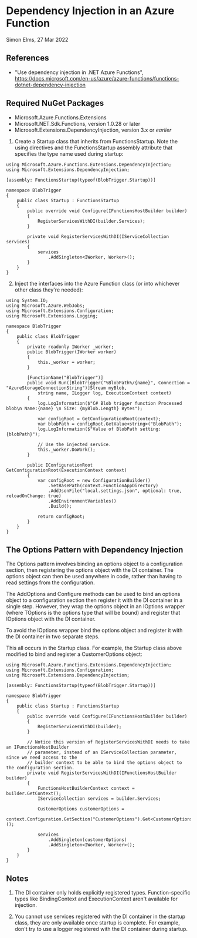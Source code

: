 Dependency Injection in an Azure Function
=========================================
Simon Elms, 27 Mar 2022

References
----------
* "Use dependency injection in .NET Azure Functions", https://docs.microsoft.com/en-us/azure/azure-functions/functions-dotnet-dependency-injection

Required NuGet Packages
-----------------------
* Microsoft.Azure.Functions.Extensions
* Microsoft.NET.Sdk.Functions, version 1.0.28 or later
* Microsoft.Extensions.DependencyInjection, version 3.x or *earlier*

1. Create a Startup class that inherits from FunctionsStartup.  Note the using directives and the FunctionsStartup assembly attribute that specifies the type name used during startup:

```
using Microsoft.Azure.Functions.Extensions.DependencyInjection;
using Microsoft.Extensions.DependencyInjection;

[assembly: FunctionsStartup(typeof(BlobTrigger.Startup))]

namespace BlobTrigger
{
    public class Startup : FunctionsStartup
    {
        public override void Configure(IFunctionsHostBuilder builder)
        {
            RegisterServicesWithDI(builder.Services);
        }

        private void RegisterServicesWithDI(IServiceCollection services)
        {
            services
                .AddSingleton<IWorker, Worker>();
        }
    }
}
```

2. Inject the interfaces into the Azure Function class (or into whichever other class they're needed):

```
using System.IO;
using Microsoft.Azure.WebJobs;
using Microsoft.Extensions.Configuration;
using Microsoft.Extensions.Logging;

namespace BlobTrigger
{
    public class BlobTrigger
    {
        private readonly IWorker _worker;
        public BlobTrigger(IWorker worker)
        {
            this._worker = worker;
        }

        [FunctionName("BlobTrigger")]
        public void Run([BlobTrigger("%BlobPath%/{name}", Connection = "AzureStorageConnectionString")]Stream myBlob, 
            string name, ILogger log, ExecutionContext context)
        {
            log.LogInformation($"C# Blob trigger function Processed blob\n Name:{name} \n Size: {myBlob.Length} Bytes");

            var configRoot = GetConfigurationRoot(context);
            var blobPath = configRoot.GetValue<string>("BlobPath");
            log.LogInformation($"Value of BlobPath setting: {blobPath}");
			
			// Use the injected service.
            this._worker.DoWork();
        }

        public IConfigurationRoot GetConfigurationRoot(ExecutionContext context)
        {
            var configRoot = new ConfigurationBuilder()
                .SetBasePath(context.FunctionAppDirectory)
                .AddJsonFile("local.settings.json", optional: true, reloadOnChange: true)
                .AddEnvironmentVariables()
                .Build();

            return configRoot;
        }
    }
}
```

The Options Pattern with Dependency Injection
---------------------------------------------
The Options pattern involves binding an options object to a configuration section, then registering the options object with the DI container.  The options object can then be used anywhere in code, rather than having to read settings from the configuration.

The AddOptions and Configure methods can be used to bind an options object to a configuration section then register it with the DI container in a single step.  However, they wrap the options object in an IOptions<TOptions> wrapper (where TOptions is the options type that will be bound) and register that IOptions object with the DI container.

To avoid the IOptions wrapper bind the options object and register it with the DI container in two separate steps.

This all occurs in the Startup class.  For example, the Startup class above modified to bind and register a CustomerOptions object:

```
using Microsoft.Azure.Functions.Extensions.DependencyInjection;
using Microsoft.Extensions.Configuration;
using Microsoft.Extensions.DependencyInjection;

[assembly: FunctionsStartup(typeof(BlobTrigger.Startup))]

namespace BlobTrigger
{
    public class Startup : FunctionsStartup
    {
        public override void Configure(IFunctionsHostBuilder builder)
        {
            RegisterServicesWithDI(builder);
        }

        // Notice this version of RegisterServicesWithDI needs to take an IFunctionsHostBuilder 
        // parameter, instead of an IServiceCollection parameter, since we need access to the 
        // builder context to be able to bind the options object to the configuration section.
        private void RegisterServicesWithDI(IFunctionsHostBuilder builder)
        {
            FunctionsHostBuilderContext context = builder.GetContext();
            IServiceCollection services = builder.Services;

            CustomerOptions customerOptions = 
                context.Configuration.GetSection("CustomerOptions").Get<CustomerOptions>();

            services
                .AddSingleton(customerOptions)
                .AddSingleton<IWorker, Worker>();
        }
    }
}
```

Notes
-----
1. The DI container only holds explicitly registered types.  Function-specific types like BindingContext and ExecutionContext aren't available for injection.

2. You cannot use services registered with the DI container in the startup class, they are only available once startup is complete.  For example, don't try to use a logger registered with the DI container during startup.